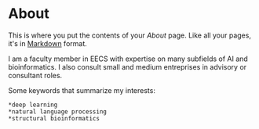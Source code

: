 # About

This is where you put the contents of your *About* page. Like all your pages, it's in [Markdown](https://guides.github.com/features/mastering-markdown/) format.

I am a faculty member in EECS with expertise on many subfields of AI and bioinformatics.  I also consult small and medium entreprises in advisory or consultant roles.

Some keywords that summarize my interests:

    *deep learning
    *natural language processing
    *structural bioinformatics

